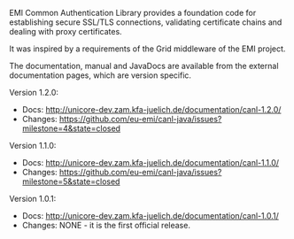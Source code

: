 EMI Common Authentication Library provides a foundation code for establishing secure SSL/TLS connections, 
validating certificate chains and dealing with proxy certificates.

It was inspired by a requirements of the Grid middleware of the EMI project.

The documentation, manual and JavaDocs are available from the external documentation pages,
which are version specific.

Version 1.2.0:
  - Docs: http://unicore-dev.zam.kfa-juelich.de/documentation/canl-1.2.0/
  - Changes: https://github.com/eu-emi/canl-java/issues?milestone=4&state=closed

Version 1.1.0:

  - Docs: http://unicore-dev.zam.kfa-juelich.de/documentation/canl-1.1.0/
  - Changes: https://github.com/eu-emi/canl-java/issues?milestone=5&state=closed


Version 1.0.1:

  - Docs: http://unicore-dev.zam.kfa-juelich.de/documentation/canl-1.0.1/
  - Changes: NONE - it is the first official release.

